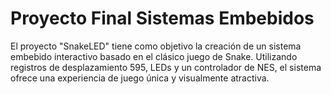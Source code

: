 # Proyecto Final Sistemas Embebidos
El proyecto "SnakeLED" tiene como objetivo la creación de un sistema embebido interactivo basado en el clásico juego de Snake. Utilizando registros de desplazamiento 595, LEDs y un controlador de NES, el sistema ofrece una experiencia de juego única y visualmente atractiva. 
